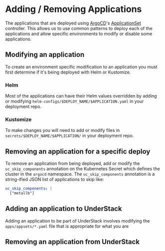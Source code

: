 # Adding / Removing Applications

The applications that are deployed using [ArgoCD][argocd]'s
[ApplicationSet][argocd-appset] controller. This allows us to use common
patterns to deploy each of the applications and allow specific environments
to modify or disable some applications.

## Modifying an application

To create an environment specific modification to an application you must
first determine if it's being deployed with Helm or Kustomize.

### Helm

Most of the applications can have their Helm values overridden by adding
or modifying `helm-configs/$DEPLOY_NAME/$APPLICATION.yaml` in your deployment
repo.

### Kustomize

To make changes you will need to add or modify files in `secrets/$DEPLOY_NAME/$APPLICATION/`
in your deployment repo.

## Removing an application for a specific deploy

To remove an application from being deployed, add or modify the `uc_skip_components`
annotation on the Kubernetes Secret which defines the cluster in the `argocd` namespace.
The `uc_skip_components` annotation is a string-ified JSON list of applications to
skip like:

```yaml
uc_skip_components: |
  ["metallb"]
```

## Adding an application to UnderStack

Adding an application to be part of UnderStack involves modifying the
`apps/appsets/*.yaml` file that is appropriate for what you are

## Removing an application from UnderStack

[argocd]: <https://argo-cd.readthedocs.io/en/stable/>
[argocd-appset]: <https://argo-cd.readthedocs.io/en/stable/operator-manual/applicationset/>

